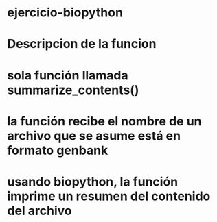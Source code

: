 # ejercicio-biopython
# Descripcion de la funcion
# sola función llamada summarize_contents()
# la función recibe el nombre de un archivo que se asume está en formato genbank
# usando biopython, la función imprime un resumen del contenido del archivo 

